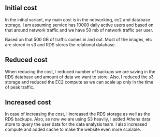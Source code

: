 ## Initial cost
In the initial variant, my main cost is in the networking, ec2 and database storage. 
I am assuming service has 10000 daily active users and based on that around network traffic and we have 50 mb of network traffic per user.

Based on that 500 GB of traffic comes in and out. Most of the images, etc are stored in s3 and RDS stores the relational database.

## Reduced cost
When reducing the cost, I reduced number of backups we are saving in the RDS database and amount of data we want to store. Also, I reduced the s3 storage and reduced the EC2  compute as we can scale up only in the time of peak traffic.

## Increased cost
In case of increasing the cost, I increased the RDS storage as well as the RDS backups. Also, as now we are using S3 heavily, I added Athena data store to query the user data for the data analysis team.
I also increased compute and added cache to make the website even more scalable.